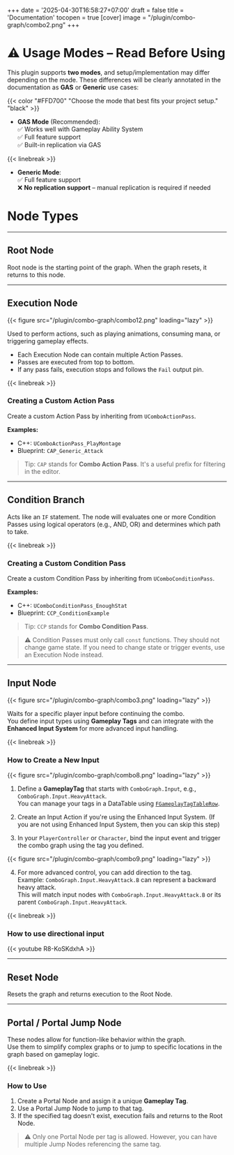 +++
date = '2025-04-30T16:58:27+07:00'
draft = false
title = 'Documentation'
tocopen = true
[cover]
image = "/plugin/combo-graph/combo2.png"
+++

# ⚠️ Usage Modes – Read Before Using

This plugin supports **two modes**, and setup/implementation may differ depending on the mode. These differences will be clearly annotated in the documentation as **GAS** or **Generic** use cases:

{{< color "#FFD700" "Choose the mode that best fits your project setup." "black" >}}

- **GAS Mode** (Recommended):  
  ✅ Works well with Gameplay Ability System  
  ✅ Full feature support  
  ✅ Built-in replication via GAS  

{{< linebreak >}}

- **Generic Mode**:  
  ✅ Full feature support  
  ❌ **No replication support** – manual replication is required if needed  

# Node Types

---

## Root Node

Root node is the starting point of the graph. When the graph resets, it returns to this node.

---

## Execution Node
{{< figure src="/plugin/combo-graph/combo12.png" loading="lazy" >}}

Used to perform actions, such as playing animations, consuming mana, or triggering gameplay effects.

- Each Execution Node can contain multiple Action Passes.
- Passes are executed from top to bottom.
- If any pass fails, execution stops and follows the `Fail` output pin.

{{< linebreak >}}
### Creating a Custom Action Pass

Create a custom Action Pass by inheriting from `UComboActionPass`.

**Examples:**
- C++: `UComboActionPass_PlayMontage`
- Blueprint: `CAP_Generic_Attack`

> Tip: `CAP` stands for **Combo Action Pass**. It's a useful prefix for filtering in the editor.

---

## Condition Branch

Acts like an `IF` statement. The node will evaluates one or more Condition Passes using logical operators (e.g., AND, OR) and determines which path to take. 

{{< linebreak >}}
### Creating a Custom Condition Pass

Create a custom Condition Pass by inheriting from `UComboConditionPass`.

**Examples:**
- C++: `UComboConditionPass_EnoughStat`
- Blueprint: `CCP_ConditionExample`

> Tip: `CCP` stands for **Combo Condition Pass**.  

> ⚠️ Condition Passes must only call `const` functions. They should not change game state. If you need to change state or trigger events, use an Execution Node instead.

---

## Input Node

{{< figure src="/plugin/combo-graph/combo3.png" loading="lazy" >}}

Waits for a specific player input before continuing the combo.  
You define input types using **Gameplay Tags** and can integrate with the **Enhanced Input System** for more advanced input handling.

{{< linebreak >}}
### How to Create a New Input

{{< figure src="/plugin/combo-graph/combo8.png" loading="lazy" >}}

1. Define a **GameplayTag** that starts with `ComboGraph.Input`, e.g., `ComboGraph.Input.HeavyAttack`.  
   You can manage your tags in a DataTable using [`FGameplayTagTableRow`](https://dev.epicgames.com/documentation/en-us/unreal-engine/using-gameplay-tags-in-unreal-engine).

2. Create an Input Action if you're using the Enhanced Input System. (If you are not using Enhanced Input System, then you can skip this step)

3. In your `PlayerController` or `Character`, bind the input event and trigger the combo graph using the tag you defined.

{{< figure src="/plugin/combo-graph/combo9.png" loading="lazy" >}}

4. For more advanced control, you can add direction to the tag.  
   Example: `ComboGraph.Input.HeavyAttack.B` can represent a backward heavy attack.  
   This will match input nodes with `ComboGraph.Input.HeavyAttack.B` or its parent `ComboGraph.Input.HeavyAttack`.

{{< linebreak >}}
### How to use directional input
{{< youtube R8-KoSKdxhA >}}

---

## Reset Node

Resets the graph and returns execution to the Root Node.

---

## Portal / Portal Jump Node

These nodes allow for function-like behavior within the graph.  
Use them to simplify complex graphs or to jump to specific locations in the graph based on gameplay logic.

{{< linebreak >}}
### How to Use

1. Create a Portal Node and assign it a unique **Gameplay Tag**.
2. Use a Portal Jump Node to jump to that tag.
3. If the specified tag doesn't exist, execution fails and returns to the Root Node.

> ⚠️ Only one Portal Node per tag is allowed. However, you can have multiple Jump Nodes referencing the same tag.
